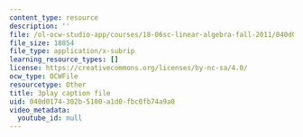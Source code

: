 ```yaml
---
content_type: resource
description: ''
file: /ol-ocw-studio-app/courses/18-06sc-linear-algebra-fall-2011/040d0174302b5100a1d0fbc0fb74a9a0_FzncDO1eSNI.vtt
file_size: 18854
file_type: application/x-subrip
learning_resource_types: []
license: https://creativecommons.org/licenses/by-nc-sa/4.0/
ocw_type: OCWFile
resourcetype: Other
title: 3play caption file
uid: 040d0174-302b-5100-a1d0-fbc0fb74a9a0
video_metadata:
  youtube_id: null
---
```

